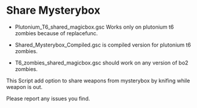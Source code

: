 # Share Mysterybox

- Plutonium_T6_shared_magicbox.gsc Works only on plutonium t6 zombies because of replacefunc.
- Shared_Mysterybox_Compiled.gsc is compiled version for plutonium t6 zombies.

- T6_zombies_shared_magicbox.gsc should work on any version of bo2 zombies.

This Script add option to share weapons from mysterybox by knifing while weapon is out.

Please report any issues you find.
